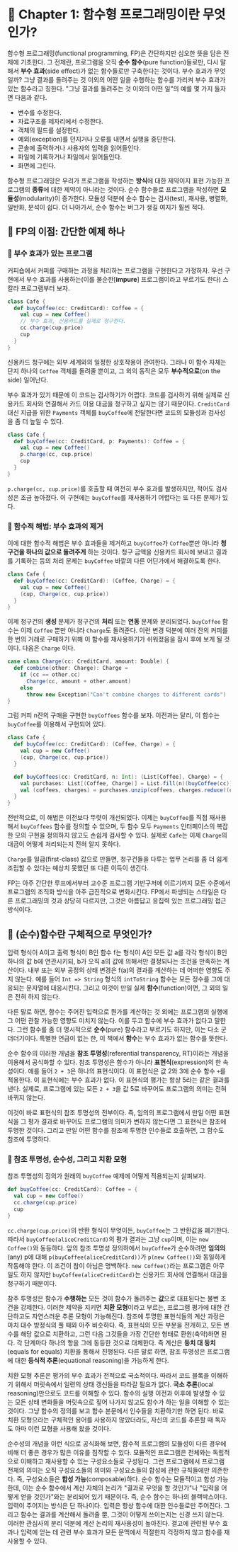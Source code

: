 # 🍭 Chapter 1: 함수형 프로그래밍이란 무엇인가?

함수형 프로그래밍(functional programming, FP)은 간단하지만 심오한 뜻을 담은 전제에 기초한다. 그 전제란, 프로그램을 오직 **순수 함수**(pure function)들로만, 다시 말해서 **부수 효과**(side effect)가 없는 함수들로만 구축한다는 것이다. 부수 효과가 무엇일까? 그냥 결과를 돌려주는 것 이외의 어떤 일을 수행하는 함수를 가리켜 부수 효과가 있는 함수라고 칭한다. "그냥 결과를 돌려주는 것 이외의 어떤 일"의 예를 몇 가지 들자면 다음과 같다.

- 변수를 수정한다.
- 자료구조를 제자리에서 수정한다.
- 객체의 필드를 설정한다.
- 예외(exception)를 던지거나 오류를 내면서 실행을 중단한다.
- 콘솔에 출력하거나 사용자의 입력을 읽어들인다.
- 파일에 기록하거나 파일에서 읽어들인다.
- 화면에 그린다.

함수형 프로그래밍은 우리가 프로그램을 작성하는 **방식**에 대한 제약이지 표현 가능한 프로그램의 **종류**에 대한 제약이 아니라는 것이다. 순수 함수들로 프로그램을 작성하면 **모듈성**(modularity)이 증가한다. 모듈성 덕분에 순수 함수는 검사(test), 재사용, 병렬화, 일반화, 분석이 쉽다. 더 나아가서, 순수 함수는 버그가 생길 여지가 훨씬 적다.

## 🎃 FP의 이점: 간단한 예제 하나

### 🎈 부수 효과가 있는 프로그램
커피숍에서 커피를 구매하는 과정을 처리하는 프로그램을 구현한다고 가정하자. 우선 구현에서 부수 효과를 사용하는(이를 불순한[**impure**] 프로그램이라고 부르기도 한다) 스칼라 프로그램부터 보자.

```scala
class Cafe {
  def buyCoffee(cc: CreditCard): Coffee = {
    val cup = new Coffee()
    // 부수 효과, 신용카드를 실제로 청구한다.
    cc.charge(cup.price)
    cup
  }
}
```

신용카드 청구에는 외부 세계와의 일정한 상호작용이 관여한다. 그러나 이 함수 자체는 단지 하나의 `Coffee` 객체를 돌려줄 뿐이고, 그 외의 동작은 모두 **부수적으로**(on the side) 일어난다.   

부수 효과가 있기 때문에 이 코드는 검사하기가 어렵다. 코드를 검사하기 위해 실제로 신용카드 회사와 연결해서 카드 이용 대금을 청구하고 싶지는 않기 때문이다. `CreditCard` 대신 지급을 위한 `Payments` 객체를 `buyCoffee`에 전달한다면 코드의 모듈성과 검사성을 좀 더 높일 수 있다.

```scala
class Cafe {
  def buyCoffee(cc: CreditCard, p: Payments): Coffee = {
    val cup = new Coffee()
    p.charge(cc, cup.price)
    cup
  }
}
```

`p.charge(cc, cup.price)`를 호출할 때 여전히 부수 효과를 발생하지만, 적어도 검사성은 조금 높아졌다. 이 구현에는 `buyCoffee`를 재사용하기 어렵다는 또 다른 문제가 있다.

### 🎈 함수적 해법: 부수 효과의 제거
이에 대한 함수적 해법은 부수 효과들을 제거하고 `buyCoffee`가 `Coffee`뿐만 아니라 **청구건을 하나의 값으로 돌려주게** 하는 것이다. 청구 금액을 신용카드 회사에 보내고 결과를 기록하는 등의 처리 문제는 `buyCoffee` 바깥의 다른 어딘가에서 해결하도록 한다.

```scala
class Cafe {
  def buyCoffee(cc: CreditCard): (Coffee, Charge) = {
    val cup = new Coffee()
    (cup, Charge(cc, cup.price))
  }
}
```

이제 청구건의 **생성** 문제가 청구건의 **처리** 또는 **연동** 문제와 분리되었다. `buyCoffee` 함수는 이제 `Coffee` 뿐만 아니라 `Charge`도 돌려준다. 이런 변경 덕분에 여러 잔의 커피를 한 번의 거래로 구매하기 위해 이 함수를 재사용하기가 쉬워졌음을 잠시 후에 보게 될 것이다. 다음은 `Charge` 이다.

```scala
case class Charge(cc: CreditCard, amount: Double) {
  def combine(other: Charge): Charge =
    if (cc == other.cc)
      Charge(cc, amount + other.amount)
    else
      throw new Exception("Can't combine charges to different cards")
}
```

그럼 커피 n잔의 구매을 구현한 `buyCoffees` 함수를 보자. 이전과는 달리, 이 함수는 `buyCoffee`를 이용해서 구현되어 있다.

```scala
class Cafe {
  def buyCoffee(cc: CreditCard): (Coffee, Charge) = {
    val cup = new Coffee()
    (cup, Charge(cc, cup.price))
  }

  def buyCoffees(cc: CreditCard, n: Int): (List[Coffee], Charge) = {
    val purchases: List[(Coffee, Charge)] = List.fill(n)(buyCoffee(cc))
    val (coffees, charges) = purchases.unzip(coffees, charges.reduce((c1, c2) => c1.combine(c2)))
  }
}
```

전반적으로, 이 해법은 이전보다 뚜렷이 개선되었다. 이제는 `buyCoffee`를 직접 재사용해서 `buyCoffees` 함수를 정의할 수 있으며, 두 함수 모두 `Payments` 인터페이스의 복잡한 모의 구현을 정의하지 않고도 손쉽게 검사할 수 있다. 실제로 `Cafe`는 이제 `Charge`의 대금이 어떻게 처리되는지 전혀 알지 못하다.   

`Charge`를 일급(first-class) 값으로 만들면, 청구건들을 다루는 업무 논리를 좀 더 쉽게 조립할 수 있다는 예상치 못했던 또 다른 이득이 생긴다.

FP는 아주 간단한 루프에서부터 고수준 프로그램 기반구저에 이르기까지 모든 수준에서 프로그램의 조직화 방식을 아주 급진적으로 변화시킨다. FP에서 파생되는 스타일은 다른 프로그래밍의 것과 상당히 다르지만, 그것은 아름답고 응집력 있는 프로그래밍 접근방식이다.

## 🎃 (순수)함수란 구체적으로 무엇인가?
입력 형식이 A이고 출력 형식이 B인 함수 f는 형식이 A인 모든 값 a를 각각 형식이 B인 하나의 값 b에 연관시키되, b가 오직 a의 값에 의해서만 결정되나는 조건을 만족하는 계산이다. 내부 또는 외부 공정의 상태 변경은 f(a)의 결과를 계산하는 데 어떠한 영향도 주지 않는다. 예를 들어 `Int => String` 형식의 `intToString` 함수는 모든 정수를 그에 대응되는 문자열에 대응시킨다. 그리고 이것이 만일 실제 **함수**(function)이면, 그 외의 일은 전혀 하지 않는다.   

다른 말로 하면, 함수는 주어진 입력으로 뭔가를 계산하는 것 외에는 프로그램의 실행에 그 어떤 관찰 가능한 영향도 미치지 않는다. 이를 두고 함수에 부수 효과가 없다고 말한다. 그런 함수를 좀 더 명시적으로 **순수**(pure) 함수라고 부르기도 하지만, 이는 다소 군더더기이다. 특별한 언급이 없는 한, 이 책에서 **함수**는 부수 효과가 없는 함수를 뜻한다.   

순수 함수의 이러한 개념을 **참조 투명성**(referential transparency, RT)이라는 개념을 이용해서 공식화할 수 있다. 참조 투명성은 함수가 아니라 **표현식**(expression)의 한 속성이다. 에를 들어 `2 + 3`은 하나의 표현식이다. 이 표현식은 값 2와 3에 순수 함수 `+`를 적용한다. 이 표현식에는 부수 효과가 없다. 이 표현식의 평가는 항상 5라는 같은 결과를 낸다. 실제로, 프로그램에 있는 모든 `2 + 3`을 값 5로 바꾸어도 프로그램의 의미는 전혀 바뀌지 않는다.   

이것이 바로 표현식의 참조 투명성의 전부이다. 즉, 임의의 프로그램에서 만일 어떤 표현식을 그 평가 결과로 바꾸어도 프로그램의 의미가 변하지 않는다면 그 표현식은 참조에 투명한 것이다. 그리고 만일 어떤 함수를 참조에 투명한 인수들로 호출하면, 그 함수도 참조에 투명하다.

### 🎈 참조 투명성, 순수성, 그리고 치환 모형
참조 투명성의 정의가 원래의 `buyCoffee` 예제에 어떻게 적용되는지 살펴보자.

```scala
def buyCoffee(cc: CreditCard): Coffee = {
  val cup = new Coffee()
  cc.charge(cup.price)
  cup
}
```

`cc.charge(cup.price)`의 반환 형식이 무엇이든, `buyCoffee`는 그 반환값을 폐기한다. 따라서 `buyCoffee(aliceCreditCard)`의 평가 결과는 그냥 `cup`이며, 이는 `new Coffee()`와 동등하다. 앞의 참조 투명성 정의하에서 `buyCoffee`가 순수하려면 **임의의**(any) p에 대해 `p(buyCoffee(aliceCreditCard))`가 `p(new Coffee())`와 동일하게 작동해야 한다. 이 조건이 참이 아님은 명백하다. `new Coffee()`라는 프로그램은 아무 일도 하지 않지만 `buyCoffee(aliceCreditCard)`는 신용카드 회사에 연결해서 대금을 청구하기 때문이다.   

참주 투명성은 함수가 **수행하는** 모든 것이 함수가 돌려주는 **값**으로 대표된다는 불변 조건을 강제한다. 이러한 제약을 지키면 **치환 모형**이라고 부르는, 프로그램 평가에 대한 간단하고도 자연스러운 추론 모형이 가능해진다. 참조에 투명한 표현식들의 계산 과정은 마치 대수 방정식의 풀 때와 아주 비슷하다. 즉, 표현식의 모든 부분을 전개하고, 모든 변수를 해당 값으로 치환하고, 그런 다음 그것들을 가장 간단한 형태로 환원(축약)하면 된다. 각 단계마다 하나의 항을 그에 동등한 것으로 대체한다. 즉 계산은 **등치 대 등치**(equals for equals) 치환을 통해서 진행된다. 다른 말로 하면, 참조 투명성은 프로그램에 대한 **등식적 추론**(equational reasoning)을 가능하게 한다.   

치환 모형 추론은 평가의 부수 효과가 전적으로 국소적이다. 따라서 코드 블록을 이해하기 위해서 머릿속에서 일련의 상태 갱신들을 따라갈 필요가 없다. **국소 추론**(local reasoning)만으로도 코드를 이해할 수 있다. 함수의 실행 이전과 이후에 발생할 수 있는 모든 상태 변화들을 머릿속으로 짚어 나가지 않고도 함수가 하는 일을 이해할 수 있는 것이다. 그냥 함수의 정의를 보고 함수 본문에서 인수들을 치환하기만 하면 된다. 바로 치환 모형으라는 구체적인 용어를 사용하지 않았더라도, 자신의 코드를 추론할 때 독자도 아마 이런 모형을 사용해 왔을 것이다.   

순수성의 개념을 이런 식으로 공식화해 보면, 함수적 프로그램의 모듈성이 다른 경우에 비해 더 좋은 경우가 많은 이유를 짐작할 수 있다. 모듈적인 프로그램은 전체와는 독립적으로 이해하고 재사용할 수 있는 구성요소들로 구성된다. 그런 프로그램에서 프로그램 전체의 의미는 오직 구성요소들의 의미와 구성요소들의 합성에 관한 규칙들에만 의존한다. 즉, 구성요소들은 **합성 가능**(composable)하다. 순수 함수는 모듈적이고 합성 가능한데, 이는 순수 함수에서 계산 자체의 논리가 "결과로 무엇을 할 것인가"나 "입력을 어떻게 얻을 것인가"와는 분리되어 있기 때문이다. 즉, 순수 함수는 하나의 블랙박스이다. 입력이 주어지는 방식은 단 하나이다. 입력은 항상 함수에 대한 인수들로만 주어진다. 그리고 함수는 결과를 계산해서 돌려줄 뿐, 그것이 어떻게 쓰이는지는 신경 쓰지 않는다. 이러한 관심사의 분리 덕분에 계산 논리의 재사용성이 높아진다. 결고에 관련된 부수 효과나 입력에 얻는 데 관련 부수 효과가 모든 문맥에서 적절한지 걱정하지 않고 함수를 재사용할 수 있다.
